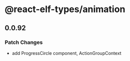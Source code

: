 # @react-elf-types/animation

## 0.0.92

### Patch Changes

- add ProgressCircle component, ActionGroupContext
